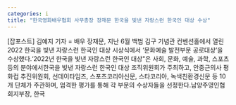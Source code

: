 ```yaml
---
categories: i
title: "한국영화배우협회 사무총장 장재문 한국을 빛낸 자랑스런 한국인 대상 수상"
---
```

[잡포스트] 김예지 기자 = 배우 장재문, ​지난 6월 백범 김구 기념관 컨벤션홀에서 열린 2022 한국을 빛낸 자랑스런 한국인 대상 시상식에서 ‘문화예술 발전부문 공로대상’을 수상했다.​‘2022년 한국을 빛낸 자랑스런 한국인 대상"은 사회, 문화, 예술, 과학, 스포츠 등의 분야에서한국을 빛낸 자랑스런 한국인 대상 조직위원회가 주최하고, 안중근의사 평화컵 추진위원회, 선데이타임즈, 스포츠코리아신문, 스타코리아, 녹색친환경신문 등 10개 단체가 주관하며, 엄격한 평가를 통해 각 부문의 수상자들을 선정한다.남양주영인협회지부장, 한국
